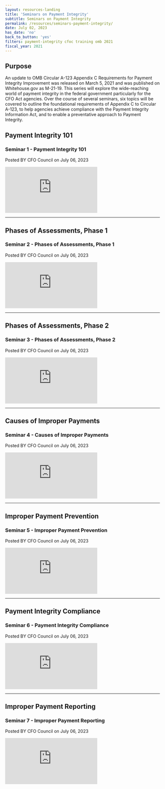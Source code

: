 ```yaml
---
layout: resources-landing
title: 'Seminars on Payment Integrity'
subtitle: Seminars on Payment Integrity
permalink: /resources/seminars-payment-integrity/
date: July 02, 2023
has_date: 'no'
back_to_button: 'yes'
filters: payment-integrity cfoc training omb 2021
fiscal_year: 2021
---
```

<h2>Purpose</h2>
<p>An update to OMB Circular A-123 Appendix C Requirements for Payment Integrity Improvement was released on March 5, 2021 and was published on Whitehouse.gov as M-21-19. This series will explore the wide-reaching world of payment integrity in the federal government particularly for the CFO Act agencies. Over the course of several seminars, six topics will be covered to outline the foundational requirements of Appendix C to Circular A-123, to help agencies achieve compliance with the Payment Integrity Information Act, and to enable a preventative approach to Payment Integrity.</p>

<h2>Payment Integrity 101</h2>
<h3>Seminar 1 - Payment Integrity 101</h3>
<p class="text-base margin-top-neg-05">Posted BY <span class="text-bold">CFO Council</span> on July 06, 2023</p>
<div class="video-container">
    <iframe 
        title="Seminar 1 - Payment Integrity 101" 
        src="https://player.vimeo.com/video/558227419" 
        frameborder="0" 
        allowfullscreen="allowfullscreen">
    </iframe>
</div>
<hr />

<h2>Phases of Assessments, Phase 1</h2>
<h3>Seminar 2 - Phases of Assessments, Phase 1</h3>
<p class="text-base margin-top-neg-05">Posted BY <span class="text-bold">CFO Council</span> on July 06, 2023</p>
<div class="video-container">
    <iframe 
        title="Seminar 2 - Phases of Assessments, Phase 1" 
        src="https://player.vimeo.com/video/559128215?title=0&byline=0&portrait=0" 
        frameborder="0" 
        allowfullscreen="allowfullscreen">
    </iframe>
</div>
<hr />

<h2>Phases of Assessments, Phase 2</h2>
<h3>Seminar 3 - Phases of Assessments, Phase 2</h3>
<p class="text-base margin-top-neg-05">Posted BY <span class="text-bold">CFO Council</span> on July 06, 2023</p>
<div class="video-container">
    <iframe 
        title="Seminar 3 - Phases of Assessments, Phase 2" 
        src="https://player.vimeo.com/video/559136426?title=0&byline=0&portrait=0" 
        frameborder="0" 
        allowfullscreen="allowfullscreen">
    </iframe>
</div>
<hr />

<h2>Causes of Improper Payments</h2>
<h3>Seminar 4 - Causes of Improper Payments</h3>
<p class="text-base margin-top-neg-05">Posted BY <span class="text-bold">CFO Council</span> on July 06, 2023</p>
<div class="video-container">
    <iframe 
        title="Seminar 4 - Causes of Improper Payments" 
        src="https://player.vimeo.com/video/559136682?title=0&byline=0&portrait=0" 
        frameborder="0" 
        allowfullscreen="allowfullscreen">
    </iframe>
</div>
<hr />

<h2>Improper Payment Prevention</h2>
<h3>Seminar 5 - Improper Payment Prevention</h3>
<p class="text-base margin-top-neg-05">Posted BY <span class="text-bold">CFO Council</span> on July 06, 2023</p>
<div class="video-container">
    <iframe 
        title="Seminar 5 - Improper Payment Prevention" 
        src="https://player.vimeo.com/video/566754276?badge=0&amp;autopause=0&amp;player_id=0&amp;app_id=58479" 
        frameborder="0" 
        allowfullscreen="allowfullscreen">
    </iframe>
</div>
<hr />

<h2>Payment Integrity Compliance</h2>
<h3>Seminar 6 - Payment Integrity Compliance</h3>
<p class="text-base margin-top-neg-05">Posted BY <span class="text-bold">CFO Council</span> on July 06, 2023</p>
<div class="video-container">
    <iframe 
        title="Seminar 6 - Payment Integrity Compliance" 
        src="https://player.vimeo.com/video/570292150" 
        frameborder="0" 
        allowfullscreen="allowfullscreen">
    </iframe>
</div>
<hr />

<h2>Improper Payment Reporting</h2>
<h3>Seminar 7 - Improper Payment Reporting</h3>
<p class="text-base margin-top-neg-05">Posted BY <span class="text-bold">CFO Council</span> on July 06, 2023</p>
<div class="video-container">
    <iframe 
        title="Seminar 7 - Improper Payment Reporting" 
        src="https://player.vimeo.com/video/567537089?badge=0&amp;autopause=0&amp;player_id=0&amp;app_id=58479" 
        frameborder="0" 
        allowfullscreen="allowfullscreen">
    </iframe>
</div>


